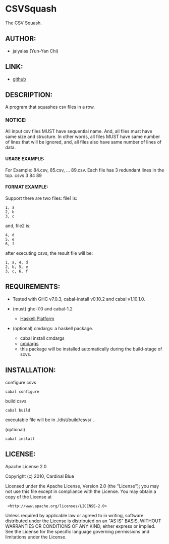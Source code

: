 # CSVSquash 

The CSV Squash.

## AUTHOR:
* jaiyalas (Yun-Yan Chi)

## LINK:
* [github](https://github.com/jaiyalas/csvc)

## DESCRIPTION:
A program that squashes csv files in a row.

### NOTICE:
All input csv files MUST have sequential name.
And, all files must have same size and structure.
In other words, all files MUST have same number of lines that will be ignored,
and, all files also have same number of  lines of data.

#### USAGE EXAMPLE:
For Example: 84.csv, 85.csv, ... 89.csv. Each file has 3 redundant lines in the top.
    csvs 3 84 89

#### FORMAT EXAMPLE:

Support there are two files:
file1 is:

    1, a
    2, b
    3, c

and, file2 is:

    4, d
    5, e
    6, f

after executing csvs, the result file will be:

    1, a, 4, d
    2, b, 5, e
    3, c, 6, f

## REQUIREMENTS:
* Tested with GHC v7.0.3, cabal-install v0.10.2 and cabal v1.10.1.0.

* (must) ghc-7.0 and cabal-1.2
  - [Haskell Platform](http://hackage.haskell.org/platform/)

* (optional) cmdargs: a haskell package.
  - cabal install cmdargs
  - [cmdargs](http://hackage.haskell.org/package/cmdargs)
  - this package will be installed automatically during the build-stage of scvs.

## INSTALLATION:
configure csvs

    cabal configure

build csvs

    cabal build

executable file will be in ./dist/build/csvs/ .

(optional)

    cabal install

## LICENSE:

  Apache License 2.0

  Copyright (c) 2010, Cardinal Blue

  Licensed under the Apache License, Version 2.0 (the "License");
  you may not use this file except in compliance with the License.
  You may obtain a copy of the License at

     <http://www.apache.org/licenses/LICENSE-2.0>

  Unless required by applicable law or agreed to in writing, software
  distributed under the License is distributed on an "AS IS" BASIS,
  WITHOUT WARRANTIES OR CONDITIONS OF ANY KIND, either express or implied.
  See the License for the specific language governing permissions and
  limitations under the License.

